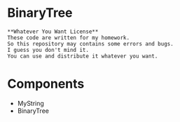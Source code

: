 # BinaryTree
    **Whatever You Want License**
    These code are written for my homework.
    So this repository may contains some errors and bugs.
    I guess you don't mind it.
    You can use and distribute it whatever you want.

# Components
+ MyString
+ BinaryTree

